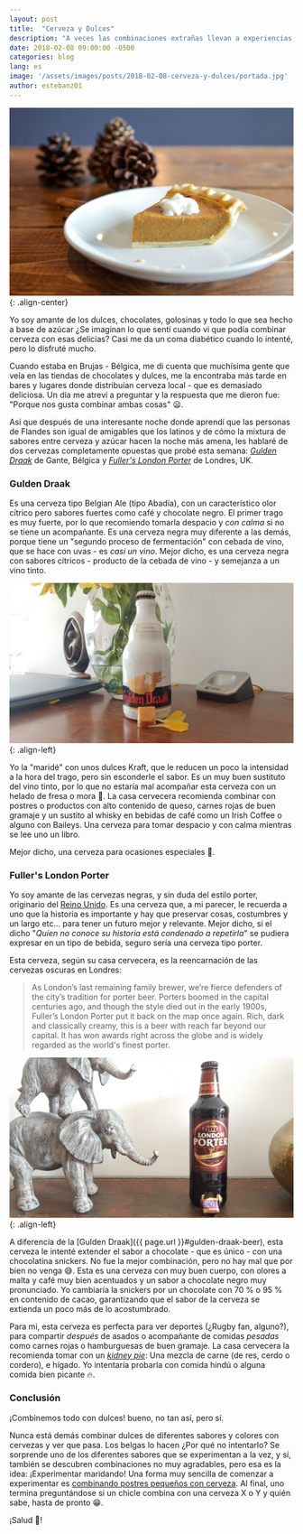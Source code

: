 ```yaml
---
layout: post
title:  "Cerveza y Dulces"
description: "A veces las combinaciones extrañas llevan a experiencias únicas"
date: 2018-02-08 09:00:00 -0500
categories: blog
lang: es
image: '/assets/images/posts/2018-02-08-cerveza-y-dulces/portada.jpg'
author: estebanz01
---
```

![Postre](/assets/images/posts/2018-02-08-cerveza-y-dulces/portada.jpg){: .align-center}

Yo soy amante de los dulces, chocolates, golosinas y todo lo que sea hecho a base de azúcar ¿Se imaginan lo que sentí cuando vi que podía combinar cerveza con esas delicias? Casi me da un coma diabético cuando lo intenté, pero lo disfruté mucho.

Cuando estaba en Brujas - Bélgica, me di cuenta que muchísima gente que veía en las tiendas de chocolates y dulces, me la encontraba más tarde en bares y lugares donde distribuían cerveza local - que es demasiado deliciosa. Un día me atreví a preguntar y la respuesta que me dieron fue: "Porque nos gusta combinar ambas cosas" :frowning:.

Así que después de una interesante noche donde aprendí que las personas de Flandes son igual de amigables que los latinos y de cómo la mixtura de sabores entre cerveza y azúcar hacen la noche más amena, les hablaré de dos cervezas completamente opuestas que probé esta semana: [_Gulden Draak_](https://www.vansteenberge.com/es/nuestras-cervezas/gulden-draak/gulden-draak/) de Gante, Bélgica y [_Fuller's London Porter_](https://www.fullers.co.uk/beer/explore-our-beers/london-porter) de Londres, UK.

### Gulden Draak

Es una cerveza tipo Belgian Ale (tipo Abadía), con un característico olor cítrico pero sabores fuertes como café y chocolate negro. El primer trago es muy fuerte, por lo que recomiendo tomarla despacio y _con calma_ si no se tiene un acompañante. Es una cerveza negra muy diferente a las demás, porque tiene un "segundo proceso de fermentación" con cebada de vino, que se hace con uvas - es _casi un vino_. Mejor dicho, es una cerveza negra con sabores cítricos - producto de la cebada de vino - y semejanza a un vino tinto.

![Gulden Draak Beer](/assets/images/posts/2018-02-08-cerveza-y-dulces/gulden-draak.jpg){: .align-left}


Yo la "maridé" con unos dulces Kraft, que le reducen un poco la intensidad a la hora del trago, pero sin esconderle el sabor. Es un muy buen sustituto del vino tinto, por lo que no estaría mal acompañar esta cerveza con un helado de fresa o mora :icecream:. La casa cervecera recomienda combinar con postres o productos con alto contenido de queso, carnes rojas de buen gramaje y un sustito al whisky en bebidas de café como un Irish Coffee o alguno con Baileys. Una cerveza para tomar despacio y con calma mientras se lee uno un libro.

Mejor dicho, una cerveza para ocasiones especiales :beers:.

### Fuller's London Porter

Yo soy amante de las cervezas negras, y sin duda del estilo porter, originario del [Reino Unido](https://en.wikipedia.org/wiki/Porter_(beer)). Es una cerveza que, a mi parecer, le recuerda a uno que la historia es importante y hay que preservar cosas, costumbres y un largo etc... para tener un futuro mejor y relevante. Mejor dicho, si el dicho "_Quien no conoce su historia está condenado a repetirla_" se pudiera expresar en un tipo de bebida, seguro sería una cerveza tipo porter.

Esta cerveza, según su casa cervecera, es la reencarnación de las cervezas oscuras en Londres:
> As London’s last remaining family brewer, we’re fierce defenders of the city’s tradition for porter beer. Porters boomed in the capital centuries ago, and though the style died out in the early 1900s, Fuller’s London Porter put it back on the map once again. Rich, dark and classically creamy, this is a beer with reach far beyond our capital. It has won awards right across the globe and is widely regarded as the world's finest porter.

![Fullers London Porter Beer](/assets/images/posts/2018-02-08-cerveza-y-dulces/london-porter.jpg){: .align-left}


A diferencia de la [Gulden Draak]({{ page.url }}#gulden-draak-beer), esta cerveza le intenté extender el sabor a chocolate - que es único - con una chocolatina snickers. No fue la mejor combinación, pero no hay mal que por bien no venga :sweat_smile:. Esta es una cerveza con muy buen cuerpo, con olores a malta y café muy bien acentuados y un sabor a chocolate negro muy pronunciado. Yo cambiaría la snickers por un chocolate con 70 % o 95 % en contenido de cacao, garantizando que el sabor de la cerveza se extienda un poco más de lo acostumbrado.

Para mi, esta cerveza es perfecta para ver deportes (¿Rugby fan, alguno?), para compartir _después_ de asados o acompañante de comidas _pesadas_ como carnes rojas o hamburguesas de buen gramaje. La casa cervecera la recomienda tomar con un [_kidney pie_](https://en.wikipedia.org/wiki/Steak_and_kidney_pie): Una mezcla de carne (de res, cerdo o cordero), e hígado. Yo intentaría probarla con comida hindú o alguna comida bien picante :fire:.


### Conclusión

¡Combinemos todo con dulces! bueno, no tan así, pero sí.

Nunca está demás combinar dulces de diferentes sabores y colores con cervezas y ver que pasa. Los belgas lo hacen ¿Por qué no intentarlo? Se sorprende uno de los diferentes sabores que se experimentan a la vez, y sí, también se descubren combinaciones no muy agradables, pero esa es la idea: ¡Experimentar maridando!
Una forma muy sencilla de comenzar a experimentar es [combinando postres pequeños con cerveza](http://www.chilango.com/tragos/cerveza-y-postre/). Al final, uno termina preguntándose si un chicle combina con una cerveza X o Y y quién sabe, hasta de pronto :grin:.

¡Salud :beers:!
